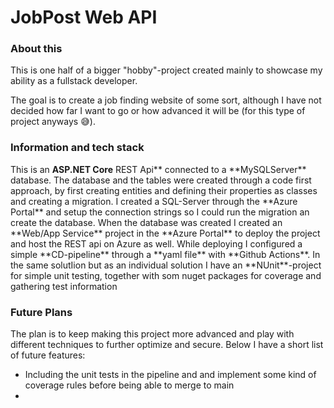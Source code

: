 <h1> JobPost Web API</h3>
<h3>About this</h3>
<p>This is one half of a bigger "hobby"-project created mainly to showcase my ability as a fullstack developer. </p>
<p> The goal is to create a job finding website of some sort, although I have not decided how far I want to go or how advanced it will be (for this type of project anyways 😅). </p>

<h3>Information and tech stack</h3>
<p>This is an <strong>ASP.NET Core</strong> REST Api** connected to a **MySQLServer** database. The database and the tables were created through a code first approach, by first creating entities and defining their properties as classes and creating a migration. I created a SQL-Server through the **Azure Portal** and setup the connection strings so I could run the migration an create the database. When the database was created I created an **Web/App Service** project in the **Azure Portal** to deploy the project and host the REST api on Azure as well. While deploying I configured a simple **CD-pipeline** through a **yaml file** with **Github Actions**. In the same solutIion but as an individual solution I have an **NUnit**-project for simple unit testing, together with som nuget packages for coverage and gathering test information</p>

<h3>Future Plans</h3>
<p>The plan is to keep making this project more advanced and play with different techniques to further optimize and secure. Below I have a short list of future features:</p>
<ul>
  <li>Including the unit tests in the pipeline and and implement some kind of coverage rules before being able to merge to main</li>
  <li></li>
</ul>
